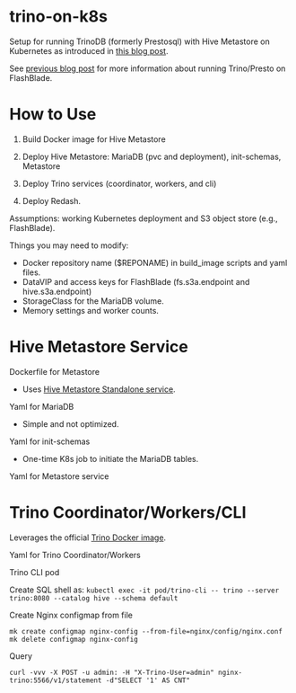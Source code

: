 # trino-on-k8s
Setup for running TrinoDB (formerly Prestosql) with Hive Metastore on Kubernetes as introduced in [this blog post](https://medium.com/@joshua_robinson/presto-powered-s3-data-warehouse-on-kubernetes-aea89d2f40e8).

See [previous blog post](https://medium.com/@joshua_robinson/presto-on-flashblade-s3-486ecb449574)
for more information about running Trino/Presto on FlashBlade.

# How to Use

1. Build Docker image for Hive Metastore

2. Deploy Hive Metastore: MariaDB (pvc and deployment), init-schemas, Metastore

3. Deploy Trino services (coordinator, workers, and cli)

4. Deploy Redash.

Assumptions: working Kubernetes deployment and S3 object store (e.g., FlashBlade).

Things you may need to modify:
* Docker repository name ($REPONAME) in build_image scripts and yaml files.
* DataVIP and access keys for FlashBlade (fs.s3a.endpoint and hive.s3a.endpoint)
* StorageClass for the MariaDB volume.
* Memory settings and worker counts.

# Hive Metastore Service

Dockerfile for Metastore
 * Uses [Hive Metastore Standalone service](https://cwiki.apache.org/confluence/display/Hive/AdminManual+Metastore+3.0+Administration).

Yaml for MariaDB
 * Simple and not optimized.

Yaml for init-schemas
 * One-time K8s job to initiate the MariaDB tables.

Yaml for Metastore service

# Trino Coordinator/Workers/CLI

Leverages the official [Trino Docker image](https://github.com/trinodb/docker-images).

Yaml for Trino Coordinator/Workers

Trino CLI pod

Create SQL shell as:
```kubectl exec -it pod/trino-cli -- trino --server trino:8080 --catalog hive --schema default```

Create Nginx configmap from file
```
mk create configmap nginx-config --from-file=nginx/config/nginx.conf
mk delete configmap nginx-config
```

Query
```
curl -vvv -X POST -u admin: -H "X-Trino-User=admin" nginx-trino:5566/v1/statement -d"SELECT '1' AS CNT"
```


